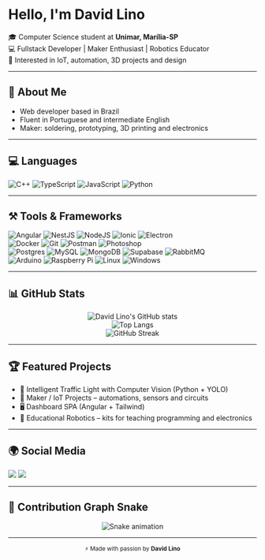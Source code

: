 # Hello, I'm David Lino  

🎓 Computer Science student at **Unimar, Marília-SP**  
💻 Fullstack Developer | Maker Enthusiast | Robotics Educator  
🔧 Interested in IoT, automation, 3D projects and design  

---

## 👀 About Me  
<ul>
  <li>Web developer based in Brazil</li>
  <li>Fluent in Portuguese and intermediate English</li>
  <li>Maker: soldering, prototyping, 3D printing and electronics</li>
</ul>

---

## 💻 Languages  
![C++](https://img.shields.io/badge/C++-00599C?style=for-the-badge&logo=cplusplus&logoColor=white)
![TypeScript](https://img.shields.io/badge/TypeScript-3178C6?style=for-the-badge&logo=typescript&logoColor=white)
![JavaScript](https://img.shields.io/badge/JavaScript-F7DF1E?style=for-the-badge&logo=javascript&logoColor=black)
![Python](https://img.shields.io/badge/Python-3776AB?style=for-the-badge&logo=python&logoColor=white)

---

## ⚒️ Tools & Frameworks  
![Angular](https://img.shields.io/badge/Angular-DD0031?style=for-the-badge&logo=angular&logoColor=white)
![NestJS](https://img.shields.io/badge/NestJS-E0234E?style=for-the-badge&logo=nestjs&logoColor=white)
![NodeJS](https://img.shields.io/badge/Node.js-339933?style=for-the-badge&logo=nodedotjs&logoColor=white)
![Ionic](https://img.shields.io/badge/Ionic-3880FF?style=for-the-badge&logo=ionic&logoColor=white)
![Electron](https://img.shields.io/badge/Electron-47848F?style=for-the-badge&logo=electron&logoColor=white)  
![Docker](https://img.shields.io/badge/Docker-2496ED?style=for-the-badge&logo=docker&logoColor=white)
![Git](https://img.shields.io/badge/Git-F05032?style=for-the-badge&logo=git&logoColor=white)
![Postman](https://img.shields.io/badge/Postman-FF6C37?style=for-the-badge&logo=postman&logoColor=white)
![Photoshop](https://img.shields.io/badge/Photoshop-31A8FF?style=for-the-badge&logo=adobephotoshop&logoColor=white)  
![Postgres](https://img.shields.io/badge/PostgreSQL-4169E1?style=for-the-badge&logo=postgresql&logoColor=white)
![MySQL](https://img.shields.io/badge/MySQL-4479A1?style=for-the-badge&logo=mysql&logoColor=white)
![MongoDB](https://img.shields.io/badge/MongoDB-47A248?style=for-the-badge&logo=mongodb&logoColor=white)
![Supabase](https://img.shields.io/badge/Supabase-3ECF8E?style=for-the-badge&logo=supabase&logoColor=white)
![RabbitMQ](https://img.shields.io/badge/RabbitMQ-FF6600?style=for-the-badge&logo=rabbitmq&logoColor=white)  
![Arduino](https://img.shields.io/badge/Arduino-00979D?style=for-the-badge&logo=arduino&logoColor=white)
![Raspberry Pi](https://img.shields.io/badge/Raspberry%20Pi-A22846?style=for-the-badge&logo=raspberrypi&logoColor=white)
![Linux](https://img.shields.io/badge/Linux-FCC624?style=for-the-badge&logo=linux&logoColor=black)
![Windows](https://img.shields.io/badge/Windows-0078D6?style=for-the-badge&logo=windows&logoColor=white)

---

## 📊 GitHub Stats  
<div align="center">
  
![David Lino's GitHub stats](https://github-readme-stats.vercel.app/api?username=DavidLinoe&show_icons=true&theme=radical)  
![Top Langs](https://github-readme-stats.vercel.app/api/top-langs/?username=DavidLinoe&layout=compact&theme=radical)  
![GitHub Streak](https://streak-stats.demolab.com?user=DavidLinoe&theme=radical&hide_border=true)  

</div>

---

## 🏆 Featured Projects  
- 🚦 Intelligent Traffic Light with Computer Vision (Python + YOLO)  
- 📡 Maker / IoT Projects – automations, sensors and circuits  
- 🖥 Dashboard SPA (Angular + Tailwind)  
- 🤖 Educational Robotics – kits for teaching programming and electronics  

---

## 🌍 Social Media  
<div>
  <a href="https://www.linkedin.com/in/david-lino-21a4542b8" target="_blank"><img src="https://img.shields.io/badge/-LinkedIn-%230077B5?style=for-the-badge&logo=linkedin&logoColor=white"></a> 
  <a href="mailto:davideduardolino@outlook.com"><img src="https://img.shields.io/badge/-Outlook-0078D4?style=for-the-badge&logo=microsoftoutlook&logoColor=white"></a>
</div>

---

## 🐍 Contribution Graph Snake  
<div align="center">
  <img src="https://github.com/DavidLinoe/DavidLinoe/blob/output/github-contribution-grid-snake.svg" alt="Snake animation" />
</div>

---

<p align="center"><sub>⚡ Made with passion by <b>David Lino</b></sub></p>

